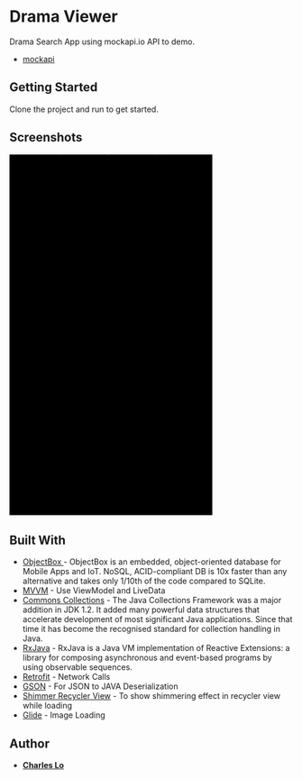 # Drama Viewer
Drama Search App using  mockapi.io API to demo.
* [mockapi](https://5e6235126f5c7900149bcb19.mockapi.io/api/v1/drama)

## Getting Started

Clone the project and run to get started.

## Screenshots

<img src="https://github.com/charles-lo/DramaViewer/blob/dev/snaps/screenshots_banner.gif" width="360">

## Built With

* [ObjectBox ](https://objectbox.io/mobile/) - ObjectBox is an embedded, object-oriented database for Mobile Apps and IoT.  NoSQL, ACID-compliant DB is 10x faster than any alternative and takes only 1/10th of the code compared to SQLite. 
* [MVVM](https://developer.android.com/topic/libraries/architecture) - Use ViewModel and LiveData
* [Commons Collections](http://commons.apache.org/proper/commons-collections/) - The Java Collections Framework was a major addition in JDK 1.2. It added many powerful data structures that accelerate development of most significant Java applications. Since that time it has become the recognised standard for collection handling in Java.
* [RxJava](https://github.com/ReactiveX/RxJava) - RxJava is a Java VM implementation of Reactive Extensions: a library for composing asynchronous and event-based programs by using observable sequences.
* [Retrofit](https://github.com/square/retrofit) - Network Calls
* [GSON](https://github.com/google/gson) - For JSON to JAVA Deserialization
* [Shimmer Recycler View](https://github.com/sharish/ShimmerRecyclerView) - To show shimmering effect in recycler view while loading
* [Glide](https://github.com/bumptech/glide) - Image Loading

## Author

* **[Charles Lo](https://www.linkedin.com/in/charles-lo-aa296712/)**
